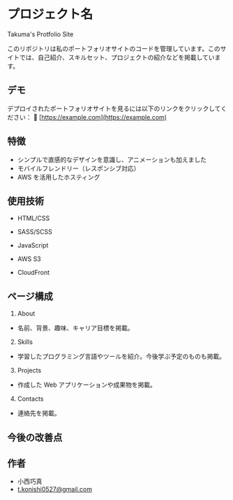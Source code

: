 # プロジェクト名

Takuma's Protfolio Site

このリポジトリは私のポートフォリオサイトのコードを管理しています。このサイトでは、自己紹介、スキルセット、プロジェクトの紹介などを掲載しています。

## **デモ**

デプロイされたポートフォリオサイトを見るには以下のリンクをクリックしてください：
🔗 [https://example.com](https://example.com)

## **特徴**

- シンプルで直感的なデザインを意識し、アニメーションも加えました
- モバイルフレンドリー（レスポンシブ対応）
- AWS を活用したホスティング

## **使用技術**

- HTML/CSS
- SASS/SCSS
- JavaScript

- AWS S3
- CloudFront

## **ページ構成**

1. About

- 名前、背景、趣味、キャリア目標を掲載。

2. Skills

- 学習したプログラミング言語やツールを紹介。今後学ぶ予定のものも掲載。

3. Projects

- 作成した Web アプリケーションや成果物を掲載。

4. Contacts

- 連絡先を掲載。

## **今後の改善点**

## **作者**

- 小西巧真
- t.konishi0527@gmail.com

